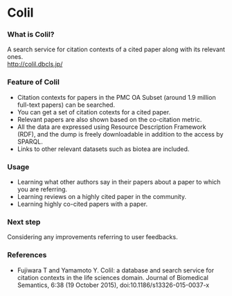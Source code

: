 # Colil
### What is Colil?
A search service for citation contexts of a cited paper along with its relevant ones.   
http://colil.dbcls.jp/

### Feature of Colil

* Citation contexts for papers in the PMC OA Subset (around 1.9 million full-text papers) can be searched.
* You can get a set of citation cotexts for a cited paper.
* Relevant papers are also shown based on the co-citation metric.
* All the data are expressed using Resource Description Framework (RDF), and the dump is freely downloadable in addition to the access by SPARQL.
* Links to other relevant datasets such as biotea are included.


### Usage

* Learning what other authors say in their papers about a paper to which you are referring.
* Learning reviews on a highly cited paper in the community.
* Learning highly co-cited papers with a paper.

### Next step

Considering any improvements referring to user feedbacks.

### References

* Fujiwara T and Yamamoto Y. Colil: a database and search service for citation contexts in the life sciences domain. Journal of Biomedical Semantics, 6:38 (19 October 2015), doi:10.1186/s13326-015-0037-x
